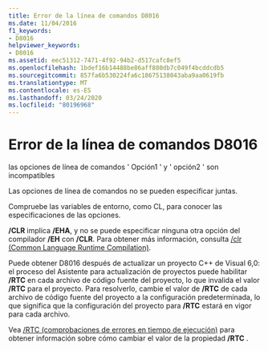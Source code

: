 ```yaml
---
title: Error de la línea de comandos D8016
ms.date: 11/04/2016
f1_keywords:
- D8016
helpviewer_keywords:
- D8016
ms.assetid: eec51312-7471-4f92-94b2-d517cafc8ef5
ms.openlocfilehash: 1bdef16b14488be86aff880db7c049f4bcddcdb5
ms.sourcegitcommit: 857fa6b530224fa6c18675138043aba9aa0619fb
ms.translationtype: MT
ms.contentlocale: es-ES
ms.lasthandoff: 03/24/2020
ms.locfileid: "80196968"
---
```

# <a name="command-line-error-d8016"></a>Error de la línea de comandos D8016

las opciones de línea de comandos ' Opción1 ' y ' opción2 ' son incompatibles

Las opciones de línea de comandos no se pueden especificar juntas.

Compruebe las variables de entorno, como CL, para conocer las especificaciones de las opciones.

**/CLR** implica **/EHA**, y no se puede especificar ninguna otra opción del compilador **/EH** con **/CLR**. Para obtener más información, consulta [/clr (Common Language Runtime Compilation)](../../build/reference/clr-common-language-runtime-compilation.md).

Puede obtener D8016 después de actualizar un proyecto C++ de Visual 6,0: el proceso del Asistente para actualización de proyectos puede habilitar **/RTC** en cada archivo de código fuente del proyecto, lo que invalida el valor **/RTC** para el proyecto.  Para resolverlo, cambie el valor de **/RTC** de cada archivo de código fuente del proyecto a la configuración predeterminada, lo que significa que la configuración del proyecto para **/RTC** estará en vigor para cada archivo.

Vea [/RTC (comprobaciones de errores en tiempo de ejecución)](../../build/reference/rtc-run-time-error-checks.md) para obtener información sobre cómo cambiar el valor de la propiedad **/RTC** .
